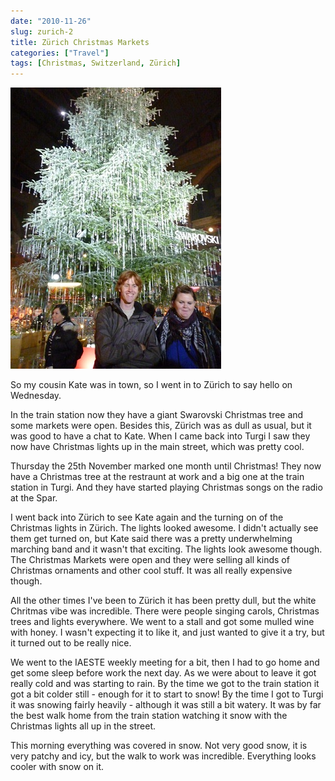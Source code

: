 ```yaml
---
date: "2010-11-26"
slug: zurich-2
title: Zürich Christmas Markets
categories: ["Travel"]
tags: [Christmas, Switzerland, Zürich]
---
```


![Zurich Christmas Tree](p1050509.jpg)

So my cousin Kate was in town, so I went in to Zürich to say hello on Wednesday.

In the train station now they have a giant Swarovski Christmas tree and some markets were open. Besides this, Zürich was as dull as usual, but it was good to have a chat to Kate. When I came back into Turgi I saw they now have Christmas lights up in the main street, which was pretty cool.

Thursday the 25th November marked one month until Christmas! They now have a Christmas tree at the restraunt at work and a big one at the train station in Turgi. And they have started playing Christmas songs on the radio at the Spar.

I went back into Zürich to see Kate again and the turning on of the Christmas lights in Zürich. The lights looked awesome. I didn't actually see them get turned on, but Kate said there was a pretty underwhelming marching band and it wasn't that exciting. The lights look awesome though. The Christmas Markets were open and they were selling all kinds of Christmas ornaments and other cool stuff. It was all really expensive though.

All the other times I've been to Zürich it has been pretty dull, but the white Chritmas vibe was incredible. There were people singing carols, Christmas trees and lights everywhere. We went to a stall and got some mulled wine with honey. I wasn't expecting it to like it, and just wanted to give it a try, but it turned out to be really nice.

We went to the IAESTE weekly meeting for a bit, then I had to go home and get some sleep before work the next day. As we were about to leave it got really cold and was starting to rain. By the time we got to the train station it got a bit colder still - enough for it to start to snow! By the time I got to Turgi it was snowing fairly heavily - although it was still a bit watery. It was by far the best walk home from the train station watching it snow with the Christmas lights all up in the street.

This morning everything was covered in snow. Not very good snow, it is very patchy and icy, but the walk to work was incredible. Everything looks cooler with snow on it.
